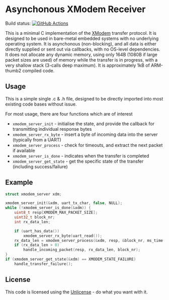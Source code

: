 # Asynchonous XModem Receiver
Build status: [![GitHub Actions](https://github.com/AndreRenaud/async_xmodem/workflows/Build%20and%20Test/badge.svg)](https://github.com/AndreRenaud/async_xmodem/actions)

This is a minimal C implementation of the 
[XModem](https://en.wikipedia.org/wiki/XMODEM) transfer protocol.
It is designed to be used in bare-metal embedded systems with no
underlying operating system. It is asynchonous (non-blocking), and
all data is either directly supplied or sent out via callbacks,
with no OS-level dependencies. It does not allocate any dynamic memory,
using only 164B (1080B if large packet sizes are used) of memory while
the transfer is in progress, with a very shallow stack (3-calls deep
maximum). It is approximately 1kB of ARM-thumb2 compiled code.

## Usage
This is a simple single .c & .h file, designed to be directly imported into
most existing code bases without issue.

For most usage, there are four functions which are of interest
* `xmodem_server_init` - initialise the state, and provide the callback for
transmitting individual response bytes
* `xmodem_server_rx_byte` - insert a byte of incoming data into the server
(typically from a UART)
* `xmodem_server_process` - check for timeouts, and extract the next packet
if available
* `xmodem_server_is_done` - indicates when the transfer is completed
* `xmodem_server_get_state` - get the specific state of the transfer
(including success/failure)

## Example
```c
struct xmodem_server xdm;

xmodem_server_init(&xdm, uart_tx_char, false, NULL);
while (!xmodem_server_is_done(&xdm)) {
	uint8_t resp[XMODEM_MAX_PACKET_SIZE];
	uint32_t block_nr;
	int rx_data_len;

	if (uart_has_data())
		xmodem_server_rx_byte(uart_read());
	rx_data_len = xmodem_server_process(&xdm, resp, &block_nr, ms_time());
	if (rx_data_len > 0)
		handle_incoming_packet(resp, rx_data_len, block_nr);
}
if (xmodem_server_get_state(&xdm) == XMODEM_STATE_FAILURE)
	handle_transfer_failure();
```

## License
This code is licensed using the [Unlicense](https://unlicense.org/) - do
what you want with it.
